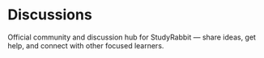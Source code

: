 # Discussions
Official community and discussion hub for StudyRabbit — share ideas, get help, and connect with other focused learners.

